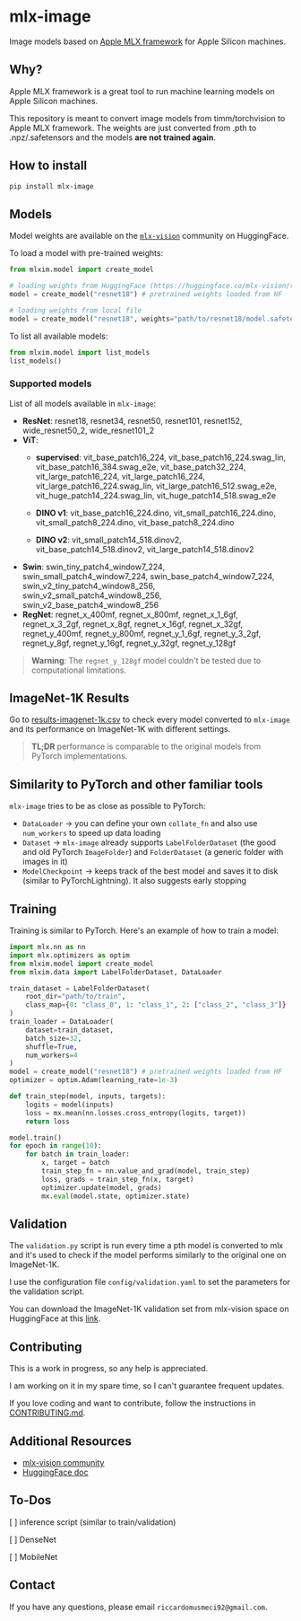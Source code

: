 # **mlx-image**
Image models based on [Apple MLX framework](https://github.com/ml-explore/mlx) for Apple Silicon machines.

## **Why?**

Apple MLX framework is a great tool to run machine learning models on Apple Silicon machines.

This repository is meant to convert image models from timm/torchvision to Apple MLX framework. The weights are just converted from .pth to .npz/.safetensors and the models **are not trained again**.

## How to install

```bash
pip install mlx-image
```

## Models

Model weights are available on the [`mlx-vision`](https://huggingface.co/mlx-vision) community on HuggingFace.

To load a model with pre-trained weights:
```python
from mlxim.model import create_model

# loading weights from HuggingFace (https://huggingface.co/mlx-vision/resnet18-mlxim)
model = create_model("resnet18") # pretrained weights loaded from HF

# loading weights from local file
model = create_model("resnet18", weights="path/to/resnet18/model.safetensors")
```

To list all available models:

```python
from mlxim.model import list_models
list_models()
```

### Supported models

List of all models available in `mlx-image`:

* **ResNet**: resnet18, resnet34, resnet50, resnet101, resnet152, wide_resnet50_2, wide_resnet101_2
* **ViT**:
    * **supervised**: vit_base_patch16_224, vit_base_patch16_224.swag_lin, vit_base_patch16_384.swag_e2e, vit_base_patch32_224, vit_large_patch16_224, vit_large_patch16_224, vit_large_patch16_224.swag_lin, vit_large_patch16_512.swag_e2e, vit_huge_patch14_224.swag_lin, vit_huge_patch14_518.swag_e2e
    
    * **DINO v1**: vit_base_patch16_224.dino, vit_small_patch16_224.dino, vit_small_patch8_224.dino, vit_base_patch8_224.dino

    * **DINO v2**: vit_small_patch14_518.dinov2, vit_base_patch14_518.dinov2, vit_large_patch14_518.dinov2
* **Swin**: swin_tiny_patch4_window7_224, swin_small_patch4_window7_224, swin_base_patch4_window7_224, swin_v2_tiny_patch4_window8_256, swin_v2_small_patch4_window8_256, swin_v2_base_patch4_window8_256
* **RegNet**: regnet_x_400mf, regnet_x_800mf, regnet_x_1_6gf, regnet_x_3_2gf, regnet_x_8gf, regnet_x_16gf, regnet_x_32gf, regnet_y_400mf, regnet_y_800mf, regnet_y_1_6gf, regnet_y_3_2gf, regnet_y_8gf, regnet_y_16gf, regnet_y_32gf, regnet_y_128gf

> **Warning**: The `regnet_y_128gf` model couldn't be tested due to computational limitations.

## ImageNet-1K Results

Go to [results-imagenet-1k.csv](https://github.com/riccardomusmeci/mlx-image/blob/main/results/results-imagenet-1k.csv) to check every model converted to `mlx-image` and its performance on ImageNet-1K with different settings.

> **TL;DR** performance is comparable to the original models from PyTorch implementations.


## Similarity to PyTorch and other familiar tools

`mlx-image` tries to be as close as possible to PyTorch:
- `DataLoader` -> you can define your own `collate_fn` and also use `num_workers` to speed up data loading
- `Dataset` -> `mlx-image` already supports `LabelFolderDataset` (the good and old PyTorch `ImageFolder`) and `FolderDataset` (a generic folder with images in it)
- `ModelCheckpoint` -> keeps track of the best model and saves it to disk (similar to PyTorchLightning). It also suggests early stopping

## Training

Training is similar to PyTorch. Here's an example of how to train a model:

```python
import mlx.nn as nn
import mlx.optimizers as optim
from mlxim.model import create_model
from mlxim.data import LabelFolderDataset, DataLoader

train_dataset = LabelFolderDataset(
    root_dir="path/to/train",
    class_map={0: "class_0", 1: "class_1", 2: ["class_2", "class_3"]}
)
train_loader = DataLoader(
    dataset=train_dataset,
    batch_size=32,
    shuffle=True,
    num_workers=4
)
model = create_model("resnet18") # pretrained weights loaded from HF
optimizer = optim.Adam(learning_rate=1e-3)

def train_step(model, inputs, targets):
    logits = model(inputs)
    loss = mx.mean(nn.losses.cross_entropy(logits, target))
    return loss

model.train()
for epoch in range(10):
    for batch in train_loader:
        x, target = batch
        train_step_fn = nn.value_and_grad(model, train_step)
        loss, grads = train_step_fn(x, target)
        optimizer.update(model, grads)
        mx.eval(model.state, optimizer.state)
```

## **Validation**

The `validation.py` script is run every time a pth model is converted to mlx and it's used to check if the model performs similarly to the original one on ImageNet-1K.

I use the configuration file `config/validation.yaml` to set the parameters for the validation script.

You can download the ImageNet-1K validation set from mlx-vision space on HuggingFace at this [link](https://huggingface.co/datasets/mlx-vision/imagenet-1k).

## **Contributing**

This is a work in progress, so any help is appreciated.

I am working on it in my spare time, so I can't guarantee frequent updates.

If you love coding and want to contribute, follow the instructions in [CONTRIBUTING.md](CONTRIBUTING.md).

## Additional Resources

* [mlx-vision community](https://huggingface.co/mlx-vision)
* [HuggingFace doc](https://huggingface.co/docs/hub/main/en/mlx-image)

## **To-Dos**

[ ] inference script (similar to train/validation)

[ ] DenseNet

[ ] MobileNet

## Contact

If you have any questions, please email `riccardomusmeci92@gmail.com`.